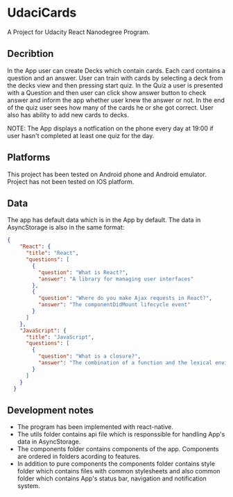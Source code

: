 # UdaciCards
A Project for Udacity React Nanodegree Program.

## Decribtion
In the App user can create Decks which contain cards. Each card contains a question and an answer. User can train with cards by selecting a deck from the decks view and then pressing start quiz. In the Quiz a user is presented with a Question and then user can click show answer button to check answer and inform the app whether user knew the answer or not. In the end of the quiz user sees how many of the cards he or she got correct. User also has ability to add new cards to decks.

NOTE: The App displays a notfication on the phone every day at 19:00 if user hasn't completed at least one quiz for the day.

## Platforms
This project has been tested on Android phone and Android emulator. Project has not been tested on IOS platform.

## Data
The app has default data which is in the App by default. The data in AsyncStorage is also in the same format:
```json
{
    "React": {
      "title": "React",
      "questions": [
        {
          "question": "What is React?",
          "answer": "A library for managing user interfaces"
        },
        {
          "question": "Where do you make Ajax requests in React?",
          "answer": "The componentDidMount lifecycle event"
        }
      ]
    },
    "JavaScript": {
      "title": "JavaScript",
      "questions": [
        {
          "question": "What is a closure?",
          "answer": "The combination of a function and the lexical environment within which that function was declared."
        }
      ]
    }
  }
```

## Development notes
* The program has been implemented with react-native.
* The utils folder contains api file which is responssible for handling App's data in AsyncStorage.
* The components folder contains components of the app. Components are ordered in folders acording to features.
* In addition to pure components the components folder contains style folder which contains files with common stylesheets and also common folder which contains App's status bar, navigation and notification system.